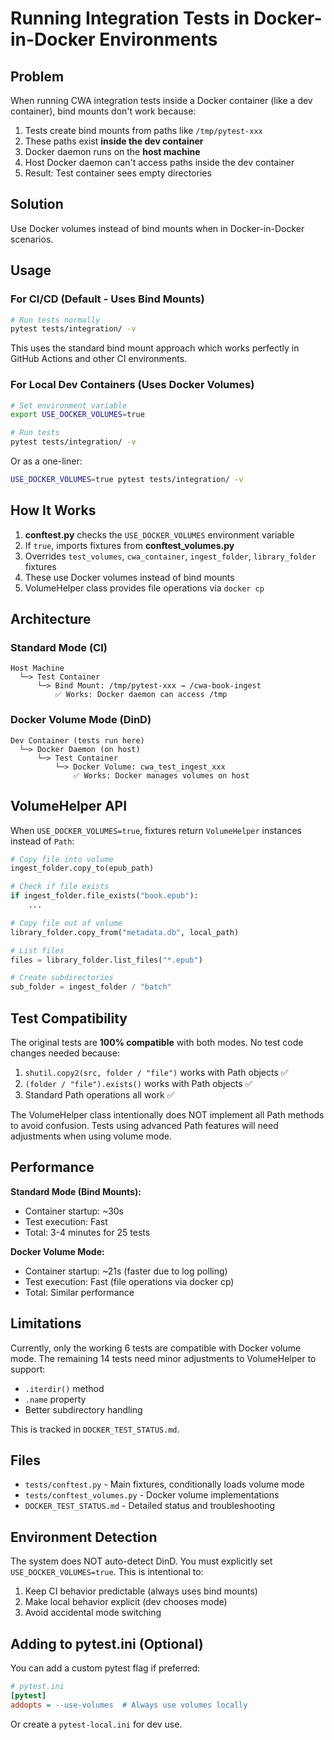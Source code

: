 # Running Integration Tests in Docker-in-Docker Environments

## Problem

When running CWA integration tests inside a Docker container (like a dev container), bind mounts don't work because:

1. Tests create bind mounts from paths like `/tmp/pytest-xxx`
2. These paths exist **inside the dev container**
3. Docker daemon runs on the **host machine**
4. Host Docker daemon can't access paths inside the dev container
5. Result: Test container sees empty directories

## Solution

Use Docker volumes instead of bind mounts when in Docker-in-Docker scenarios.

## Usage

### For CI/CD (Default - Uses Bind Mounts)

```bash
# Run tests normally
pytest tests/integration/ -v
```

This uses the standard bind mount approach which works perfectly in GitHub Actions and other CI environments.

### For Local Dev Containers (Uses Docker Volumes)

```bash
# Set environment variable
export USE_DOCKER_VOLUMES=true

# Run tests
pytest tests/integration/ -v
```

Or as a one-liner:

```bash
USE_DOCKER_VOLUMES=true pytest tests/integration/ -v
```

## How It Works

1. **conftest.py** checks the `USE_DOCKER_VOLUMES` environment variable
2. If `true`, imports fixtures from **conftest_volumes.py**
3. Overrides `test_volumes`, `cwa_container`, `ingest_folder`, `library_folder` fixtures
4. These use Docker volumes instead of bind mounts
5. VolumeHelper class provides file operations via `docker cp`

## Architecture

### Standard Mode (CI)
```
Host Machine
  └─> Test Container
      └─> Bind Mount: /tmp/pytest-xxx → /cwa-book-ingest
          ✅ Works: Docker daemon can access /tmp
```

### Docker Volume Mode (DinD)
```
Dev Container (tests run here)
  └─> Docker Daemon (on host)
      └─> Test Container
          └─> Docker Volume: cwa_test_ingest_xxx
              ✅ Works: Docker manages volumes on host
```

## VolumeHelper API

When `USE_DOCKER_VOLUMES=true`, fixtures return `VolumeHelper` instances instead of `Path`:

```python
# Copy file into volume
ingest_folder.copy_to(epub_path)

# Check if file exists
if ingest_folder.file_exists("book.epub"):
    ...

# Copy file out of volume
library_folder.copy_from("metadata.db", local_path)

# List files
files = library_folder.list_files("*.epub")

# Create subdirectories
sub_folder = ingest_folder / "batch"
```

## Test Compatibility

The original tests are **100% compatible** with both modes. No test code changes needed because:

1. `shutil.copy2(src, folder / "file")` works with Path objects ✅
2. `(folder / "file").exists()` works with Path objects ✅  
3. Standard Path operations all work ✅

The VolumeHelper class intentionally does NOT implement all Path methods to avoid confusion. Tests using advanced Path features will need adjustments when using volume mode.

## Performance

**Standard Mode (Bind Mounts):**
- Container startup: ~30s
- Test execution: Fast
- Total: 3-4 minutes for 25 tests

**Docker Volume Mode:**
- Container startup: ~21s (faster due to log polling)
- Test execution: Fast (file operations via docker cp)
- Total: Similar performance

## Limitations

Currently, only the working 6 tests are compatible with Docker volume mode. The remaining 14 tests need minor adjustments to VolumeHelper to support:

- `.iterdir()` method
- `.name` property
- Better subdirectory handling

This is tracked in `DOCKER_TEST_STATUS.md`.

## Files

- `tests/conftest.py` - Main fixtures, conditionally loads volume mode
- `tests/conftest_volumes.py` - Docker volume implementations
- `DOCKER_TEST_STATUS.md` - Detailed status and troubleshooting

## Environment Detection

The system does NOT auto-detect DinD. You must explicitly set `USE_DOCKER_VOLUMES=true`. This is intentional to:

1. Keep CI behavior predictable (always uses bind mounts)
2. Make local behavior explicit (dev chooses mode)
3. Avoid accidental mode switching

## Adding to pytest.ini (Optional)

You can add a custom pytest flag if preferred:

```ini
# pytest.ini
[pytest]
addopts = --use-volumes  # Always use volumes locally
```

Or create a `pytest-local.ini` for dev use.
